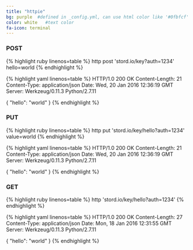 ```yaml
---
title: "httpie"
bg: purple  #defined in _config.yml, can use html color like '#0fbfcf'
color: white   #text color
fa-icon: terminal
---
```



### POST

{% highlight ruby linenos=table %}
http post 'stord.io/key?auth=1234' hello=world
{% endhighlight %}

{% highlight yaml linenos=table %}
HTTP/1.0 200 OK
Content-Length: 21
Content-Type: application/json
Date: Wed, 20 Jan 2016 12:36:19 GMT
Server: Werkzeug/0.11.3 Python/2.7.11

{
    "hello": "world"
}
{% endhighlight %}


### PUT

{% highlight ruby linenos=table %}
http put 'stord.io/key/hello?auth=1234' value=world
{% endhighlight %}

{% highlight yaml linenos=table %}
HTTP/1.0 200 OK
Content-Length: 21
Content-Type: application/json
Date: Wed, 20 Jan 2016 12:36:19 GMT
Server: Werkzeug/0.11.3 Python/2.7.11

{
    "hello": "world"
}
{% endhighlight %}

### GET

{% highlight ruby linenos=table %}
http 'stord.io/key/hello?auth=1234'
{% endhighlight %}

{% highlight yaml linenos=table %}
HTTP/1.0 200 OK
Content-Length: 27
Content-Type: application/json
Date: Mon, 18 Jan 2016 12:31:55 GMT
Server: Werkzeug/0.11.3 Python/2.7.11

{
    "hello": "world"
}
{% endhighlight %}
